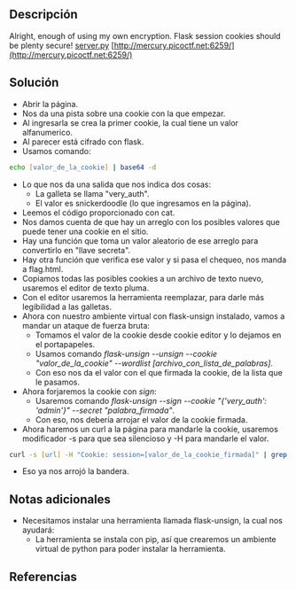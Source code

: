 ## Descripción
Alright, enough of using my own encryption. Flask session cookies should be plenty secure! [server.py](https://mercury.picoctf.net/static/cae5577e6b8f86e17d7884723204f61e/server.py) [http://mercury.picoctf.net:6259/](http://mercury.picoctf.net:6259/)
## Solución
- Abrir la página.
- Nos da una pista sobre una cookie con la que empezar.
- Al ingresarla se crea la primer cookie, la cual tiene un valor alfanumerico.
- Al parecer está cifrado con flask.
- Usamos comando:
``` zsh
echo [valor_de_la_cookie] | base64 -d 
```
- Lo que nos da una salida que nos indica dos cosas: 
	- La galleta se llama "very_auth".
	- El valor es snickerdoodle (lo que ingresamos en la página).
- Leemos el código proporcionado con cat.
- Nos damos cuenta de que hay un arreglo con los posibles valores que puede tener una cookie en el sitio.
- Hay una función que toma un valor aleatorio de ese arreglo para convertirlo en "llave secreta".
- Hay otra función que verifica ese valor y si pasa el chequeo, nos manda a flag.html.
- Copiamos todas las posibles cookies a un archivo de texto nuevo, usaremos el editor de texto pluma.
- Con el editor usaremos la herramienta reemplazar, para darle más legibilidad a las galletas.
- Ahora con nuestro ambiente virtual con flask-unsign instalado, vamos a mandar un ataque de fuerza bruta:
	- Tomamos el valor de la cookie desde cookie editor y lo dejamos en el portapapeles.
	- Usamos comando *flask-unsign --unsign --cookie "valor_de_la_cookie" --wordlist \[archivo_con_lista_de_palabras]*.
	- Con eso nos da el valor con el que firmada la cookie, de la lista que le pasamos.
- Ahora forjaremos la cookie con *sign*:
	- Usaremos comando *flask-unsign --sign --cookie "{'very_auth': 'admin'}" --secret "palabra_firmada"*.
	- Con eso, nos debería arrojar el valor de la cookie firmada.
- Ahora haremos un curl a la página para mandarle la cookie, usaremos modificador -s para que sea silencioso y -H para mandarle el valor.
``` zsh
curl -s [url] -H "Cookie: session=[valor_de_la_cookie_firmada]" | grep pico
```
- Eso ya nos arrojó la bandera.

## Notas adicionales
- Necesitamos instalar una herramienta llamada flask-unsign, la cual nos ayudará:
	- La herramienta se instala con pip, así que crearemos un ambiente virtual de python para poder instalar la herramienta.
## Referencias
